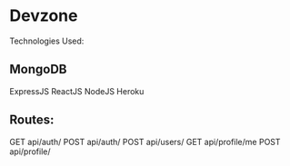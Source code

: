 # Devzone
Technologies Used:

## MongoDB
ExpressJS
ReactJS
NodeJS
Heroku 

## Routes:
GET api/auth/
POST api/auth/
POST api/users/
GET api/profile/me
POST api/profile/
